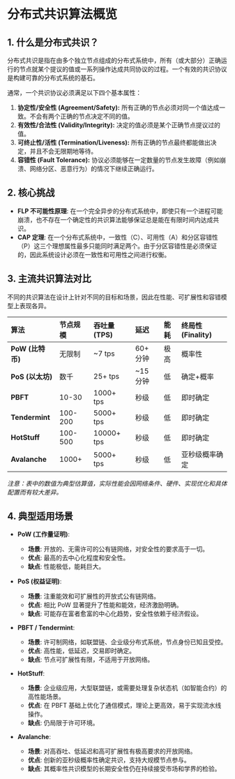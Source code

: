 # 分布式共识算法概览

## 1. 什么是分布式共识？

分布式共识是指在由多个独立节点组成的分布式系统中，所有（或大部分）正确运行的节点就某个提议的值或一系列操作达成共同协议的过程。一个有效的共识协议是构建可靠的分布式系统的基石。

通常，一个共识协议必须满足以下四个基本属性：

1. **协定性/安全性 (Agreement/Safety):** 所有正确的节点必须对同一个值达成一致。不会有两个正确的节点决定不同的值。
2. **有效性/合法性 (Validity/Integrity):** 决定的值必须是某个正确节点提议过的值。
3. **可终止性/活性 (Termination/Liveness):** 所有正确的节点最终都能做出决定，并且不会无限期地等待。
4. **容错性 (Fault Tolerance):** 协议必须能够在一定数量的节点发生故障（例如崩溃、网络分区、恶意行为）的情况下继续正确运行。

## 2. 核心挑战

* **FLP 不可能性原理**: 在一个完全异步的分布式系统中，即使只有一个进程可能崩溃，也不存在一个确定性的共识算法能够保证总是能在有限时间内达成共识。
* **CAP 定理**: 在一个分布式系统中，一致性（C）、可用性（A）和分区容错性（P）这三个理想属性最多只能同时满足两个。由于分区容错性是必须保证的，因此系统设计必须在一致性和可用性之间进行权衡。

## 3. 主流共识算法对比

不同的共识算法在设计上针对不同的目标和场景，因此在性能、可扩展性和容错模型上表现各异。

| 算法 | 节点规模 | 吞吐量 (TPS) | 延迟 | 能耗 | 终局性 (Finality) |
| :--- | :--- | :--- | :--- | :--- | :--- |
| **PoW (比特币)** | 无限制 | ~7 tps | 60+ 分钟 | 极高 | 概率性 |
| **PoS (以太坊)** | 数千 | 25+ tps | ~15 分钟 | 低 | 确定+概率 |
| **PBFT** | 10-30 | 1000+ tps | 秒级 | 低 | 即时确定 |
| **Tendermint** | 100-200 | 5000+ tps | 秒级 | 低 | 即时确定 |
| **HotStuff** | 100-500 | 10000+ tps| 秒级 | 低 | 即时确定 |
| **Avalanche** | 1000+ | 5000+ tps | 秒级 | 低 | 亚秒级概率确定 |

*注意：表中的数值为典型估算值，实际性能会因网络条件、硬件、实现优化和具体配置而有较大差异。*

## 4. 典型适用场景

* **PoW (工作量证明)**:
  * **场景**: 开放的、无需许可的公有链网络，对安全性的要求高于一切。
  * **优点**: 最高的去中心化程度和安全性。
  * **缺点**: 性能极低，能耗巨大。

* **PoS (权益证明)**:
  * **场景**: 注重能效和可扩展性的开放式公有链网络。
  * **优点**: 相比 PoW 显著提升了性能和能效，经济激励明确。
  * **缺点**: 可能存在富者愈富的中心化趋势，安全性依赖于经济假设。

* **PBFT / Tendermint**:
  * **场景**: 许可制网络，如联盟链、企业级分布式系统，节点身份已知且受控。
  * **优点**: 高性能，低延迟，交易即时确定。
  * **缺点**: 节点可扩展性有限，不适用于开放网络。

* **HotStuff**:
  * **场景**: 企业级应用，大型联盟链，或需要处理复杂状态机（如智能合约）的高性能场景。
  * **优点**: 在 PBFT 基础上优化了通信模式，理论上更高效，易于实现流水线操作。
  * **缺点**: 仍局限于许可环境。

* **Avalanche**:
  * **场景**: 对高吞吐、低延迟和高可扩展性有极高要求的开放网络。
  * **优点**: 创新的亚秒级概率性确定共识，支持大规模节点参与。
  * **缺点**: 其概率性共识模型的长期安全性仍在持续接受市场和学界的检验。
